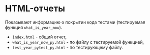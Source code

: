 # HTML-отчеты
Показывают информацию о покрытии кода тестами (тестируемая функция `what_is_year_now`).  
- `index.html` - общий отчет,
- `what_is_year_now_py.html` - по файлу с тестируемой функцией,
- `test_year_pytest_py.html` - по тестирующему файлу.
